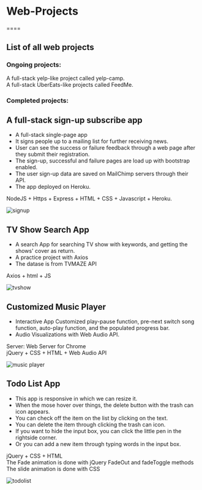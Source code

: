 # Web-Projects
====

List of all web projects
-------

### Ongoing projects:  
A full-stack yelp-like project called yelp-camp.  
A full-stack UberEats-like projects called FeedMe.  

### Completed projects:  

A full-stack sign-up subscribe app
-----
* A full-stack single-page app
* It signs people up to a mailing list for further receiving news.
* User can see the success or failure feedback through a web page after they submit their registration.
* The sign-up, successful and failure pages are load up with bootstrap enabled.
* The user sign-up data are saved on MailChimp servers through their API.
* The app deployed on Heroku.

NodeJS + Https + Express + HTML + CSS + Javascript + Heroku.  

![signup](https://user-images.githubusercontent.com/54572005/97125528-7e7d4380-16f1-11eb-953a-53191b20cf5b.gif)



TV Show Search App
------
* A search App for searching TV show with keywords, and getting the shows' cover as return.
* A practice project with Axios
* The datase is from TVMAZE API  

Axios + html + JS  

![tvshow](https://user-images.githubusercontent.com/54572005/96794967-1d353780-13b4-11eb-8b87-96fb1b428c76.gif)



Customized Music Player
------
* Interactive App Customized play-pause function, pre-next switch song function, auto-play function, and the populated progress bar.  
* Audio Visualizations with Web Audio API.  

Server: Web Server for Chrome  
jQuery + CSS + HTML + Web Audio API  


![music player](https://user-images.githubusercontent.com/54572005/96385240-7cdadb00-1147-11eb-8256-32d6359a5b4a.gif)  

Todo List App  
----

* This app is responsive in which we can resize it.  
* When the mose hover over things, the delete button with the trash can icon appears.  
* You can check off the item on the list by clicking on the text.  
* You can delete the item through clicking the trash can icon.   
* If you want to hide the input box, you can click the little pen in the rightside corner.  
* Or you can add a new item through typing words in the input box.  

jQuery + CSS + HTML  
The Fade animation is done with jQuery FadeOut and fadeToggle methods  
The slide animation is done with CSS  


![todolist](https://user-images.githubusercontent.com/54572005/95415776-0982cf00-08e6-11eb-8075-278edcdeab3d.gif)

